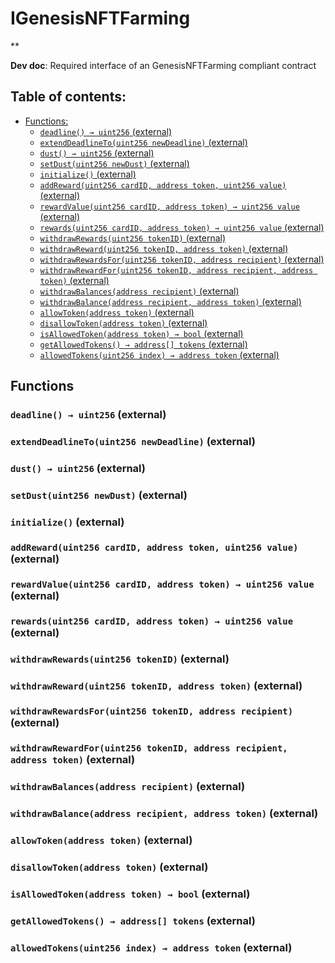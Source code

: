 # IGenesisNFTFarming
**

**Dev doc**: Required interface of an GenesisNFTFarming compliant contract

## Table of contents:
- [Functions:](#functions)
  - [`deadline() → uint256` (external) ](#igenesisnftfarming-deadline--)
  - [`extendDeadlineTo(uint256 newDeadline)` (external) ](#igenesisnftfarming-extenddeadlineto-uint256-)
  - [`dust() → uint256` (external) ](#igenesisnftfarming-dust--)
  - [`setDust(uint256 newDust)` (external) ](#igenesisnftfarming-setdust-uint256-)
  - [`initialize()` (external) ](#igenesisnftfarming-initialize--)
  - [`addReward(uint256 cardID, address token, uint256 value)` (external) ](#igenesisnftfarming-addreward-uint256-address-uint256-)
  - [`rewardValue(uint256 cardID, address token) → uint256 value` (external) ](#igenesisnftfarming-rewardvalue-uint256-address-)
  - [`rewards(uint256 cardID, address token) → uint256 value` (external) ](#igenesisnftfarming-rewards-uint256-address-)
  - [`withdrawRewards(uint256 tokenID)` (external) ](#igenesisnftfarming-withdrawrewards-uint256-)
  - [`withdrawReward(uint256 tokenID, address token)` (external) ](#igenesisnftfarming-withdrawreward-uint256-address-)
  - [`withdrawRewardsFor(uint256 tokenID, address recipient)` (external) ](#igenesisnftfarming-withdrawrewardsfor-uint256-address-)
  - [`withdrawRewardFor(uint256 tokenID, address recipient, address token)` (external) ](#igenesisnftfarming-withdrawrewardfor-uint256-address-address-)
  - [`withdrawBalances(address recipient)` (external) ](#igenesisnftfarming-withdrawbalances-address-)
  - [`withdrawBalance(address recipient, address token)` (external) ](#igenesisnftfarming-withdrawbalance-address-address-)
  - [`allowToken(address token)` (external) ](#igenesisnftfarming-allowtoken-address-)
  - [`disallowToken(address token)` (external) ](#igenesisnftfarming-disallowtoken-address-)
  - [`isAllowedToken(address token) → bool` (external) ](#igenesisnftfarming-isallowedtoken-address-)
  - [`getAllowedTokens() → address[] tokens` (external) ](#igenesisnftfarming-getallowedtokens--)
  - [`allowedTokens(uint256 index) → address token` (external) ](#igenesisnftfarming-allowedtokens-uint256-)


## Functions <a name="functions"></a>

### `deadline() → uint256` (external) <a name="igenesisnftfarming-deadline--"></a>


### `extendDeadlineTo(uint256 newDeadline)` (external) <a name="igenesisnftfarming-extenddeadlineto-uint256-"></a>


### `dust() → uint256` (external) <a name="igenesisnftfarming-dust--"></a>


### `setDust(uint256 newDust)` (external) <a name="igenesisnftfarming-setdust-uint256-"></a>


### `initialize()` (external) <a name="igenesisnftfarming-initialize--"></a>


### `addReward(uint256 cardID, address token, uint256 value)` (external) <a name="igenesisnftfarming-addreward-uint256-address-uint256-"></a>


### `rewardValue(uint256 cardID, address token) → uint256 value` (external) <a name="igenesisnftfarming-rewardvalue-uint256-address-"></a>


### `rewards(uint256 cardID, address token) → uint256 value` (external) <a name="igenesisnftfarming-rewards-uint256-address-"></a>


### `withdrawRewards(uint256 tokenID)` (external) <a name="igenesisnftfarming-withdrawrewards-uint256-"></a>


### `withdrawReward(uint256 tokenID, address token)` (external) <a name="igenesisnftfarming-withdrawreward-uint256-address-"></a>


### `withdrawRewardsFor(uint256 tokenID, address recipient)` (external) <a name="igenesisnftfarming-withdrawrewardsfor-uint256-address-"></a>


### `withdrawRewardFor(uint256 tokenID, address recipient, address token)` (external) <a name="igenesisnftfarming-withdrawrewardfor-uint256-address-address-"></a>


### `withdrawBalances(address recipient)` (external) <a name="igenesisnftfarming-withdrawbalances-address-"></a>


### `withdrawBalance(address recipient, address token)` (external) <a name="igenesisnftfarming-withdrawbalance-address-address-"></a>


### `allowToken(address token)` (external) <a name="igenesisnftfarming-allowtoken-address-"></a>


### `disallowToken(address token)` (external) <a name="igenesisnftfarming-disallowtoken-address-"></a>


### `isAllowedToken(address token) → bool` (external) <a name="igenesisnftfarming-isallowedtoken-address-"></a>


### `getAllowedTokens() → address[] tokens` (external) <a name="igenesisnftfarming-getallowedtokens--"></a>


### `allowedTokens(uint256 index) → address token` (external) <a name="igenesisnftfarming-allowedtokens-uint256-"></a>

